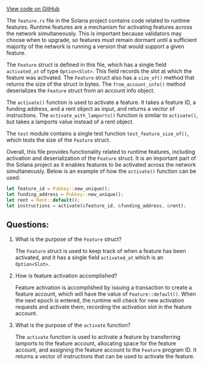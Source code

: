 
[View code on GitHub](https://github.com/solana-labs/solana/blob/master/sdk/program/src/feature.rs)

The `feature.rs` file in the Solana project contains code related to runtime features. Runtime features are a mechanism for activating features across the network simultaneously. This is important because validators may choose when to upgrade, so features must remain dormant until a sufficient majority of the network is running a version that would support a given feature.

The `Feature` struct is defined in this file, which has a single field `activated_at` of type `Option<Slot>`. This field records the slot at which the feature was activated. The `Feature` struct also has a `size_of()` method that returns the size of the struct in bytes. The `from_account_info()` method deserializes the `Feature` struct from an account info object.

The `activate()` function is used to activate a feature. It takes a feature ID, a funding address, and a rent object as input, and returns a vector of instructions. The `activate_with_lamports()` function is similar to `activate()`, but takes a lamports value instead of a rent object.

The `test` module contains a single test function `test_feature_size_of()`, which tests the size of the `Feature` struct.

Overall, this file provides functionality related to runtime features, including activation and deserialization of the `Feature` struct. It is an important part of the Solana project as it enables features to be activated across the network simultaneously. Below is an example of how the `activate()` function can be used:

```rust
let feature_id = Pubkey::new_unique();
let funding_address = Pubkey::new_unique();
let rent = Rent::default();
let instructions = activate(&feature_id, &funding_address, &rent);
```
## Questions: 
 1. What is the purpose of the `Feature` struct?
    
    The `Feature` struct is used to keep track of when a feature has been activated, and it has a single field `activated_at` which is an `Option<Slot>`.

2. How is feature activation accomplished?
    
    Feature activation is accomplished by issuing a transaction to create a feature account, which will have the value of `Feature::default()`. When the next epoch is entered, the runtime will check for new activation requests and activate them, recording the activation slot in the feature account.

3. What is the purpose of the `activate` function?
    
    The `activate` function is used to activate a feature by transferring lamports to the feature account, allocating space for the feature account, and assigning the feature account to the `Feature` program ID. It returns a vector of instructions that can be used to activate the feature.